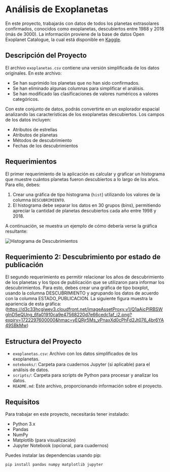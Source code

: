 # Análisis de Exoplanetas

En este proyecto, trabajarás con datos de todos los planetas extrasolares confirmados, conocidos como exoplanetas, descubiertos entre 1988 y 2018 (más de 3000). La información proviene de la base de datos Open Exoplanet Catalogue, la cual está disponible en [Kaggle](https://www.kaggle.com/mrisdal/open-exoplanet-catalogue).

## Descripción del Proyecto

El archivo `exoplanetas.csv` contiene una versión simplificada de los datos originales. En este archivo:

- Se han suprimido los planetas que no han sido confirmados.
- Se han eliminado algunas columnas para simplificar el análisis.
- Se han modificado las clasificaciones de valores numéricos a valores categóricos.

Con este conjunto de datos, podrás convertirte en un explorador espacial analizando las características de los exoplanetas descubiertos. Los campos de los datos incluyen:

- Atributos de estrellas
- Atributos de planetas
- Métodos de descubrimiento
- Fechas de los descubrimientos

## Requerimientos

El primer requerimiento de la aplicación es calcular y graficar un histograma que muestre cuántos planetas fueron descubiertos a lo largo de los años. Para ello, debes:

1. Crear una gráfica de tipo histograma (`hist`) utilizando los valores de la columna `DESCUBRIMIENTO`.
2. El histograma debe separar los datos en 30 grupos (bins), permitiendo apreciar la cantidad de planetas descubiertos cada año entre 1998 y 2018.

A continuación, se muestra un ejemplo de cómo debería verse la gráfica resultante:

![Histograma de Descubrimientos](https://d3c33hcgiwev3.cloudfront.net/imageAssetProxy.v1/g_TtkUT9Tre07ZFE_W63tA_89374cea161043108e07b9ed4bb17e18_i1.png?expiry=1722297600000&hmac=dz-2Jk_9AwuHxk36E1XIghl5g6lWhhVAo0mrHVhfc8w)

## Requerimiento 2: Descubrimiento por estado de publicación
El segundo requerimiento es permitir relacionar los años de descubrimiento de los planetas y los tipos de publicación que se utilizaron para informar los descubrimientos. Para esto, debes crear una gráfica de tipo boxplot, usando la columna DESCUBRIMIENTO y agrupando los datos de acuerdo con la columna ESTADO_PUBLICACION. La siguiente figura muestra la apariencia de esta gráfica:
(https://d3c33hcgiwev3.cloudfront.net/imageAssetProxy.v1/Q1aAicPlRBSWgInD5eQUng_6fa01910ca9e47568220d7e66cedc1af_i2.png?expiry=1722297600000&hmac=yEQRjr5Ms_vPnaxXd0cPhFd2Jt076_4br6YA49SBkMw)


## Estructura del Proyecto

- `exoplanetas.csv`: Archivo con los datos simplificados de los exoplanetas.
- `notebooks/`: Carpeta para cuadernos Jupyter (si aplicable) para el análisis de datos.
- `scripts/`: Carpeta para scripts de Python para procesar y analizar los datos.
- `README.md`: Este archivo, proporcionando información sobre el proyecto.

## Requisitos

Para trabajar en este proyecto, necesitarás tener instalado:

- Python 3.x
- Pandas
- NumPy
- Matplotlib (para visualización)
- Jupyter Notebook (opcional, para cuadernos)

Puedes instalar las dependencias usando pip:

```bash
pip install pandas numpy matplotlib jupyter
